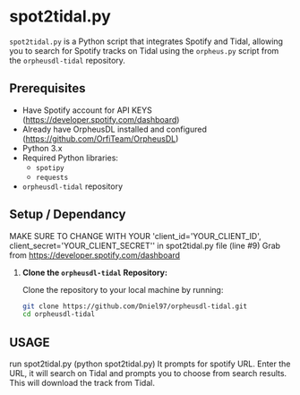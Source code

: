 # spot2tidal.py

`spot2tidal.py` is a Python script that integrates Spotify and Tidal, allowing you to search for Spotify tracks on Tidal using the `orpheus.py` script from the `orpheusdl-tidal` repository.

## Prerequisites

- Have Spotify account for API KEYS (https://developer.spotify.com/dashboard)
- Already have OrpheusDL installed and configured (https://github.com/OrfiTeam/OrpheusDL)
- Python 3.x
- Required Python libraries:
  - `spotipy`
  - `requests`
- `orpheusdl-tidal` repository

## Setup / Dependancy

MAKE SURE TO CHANGE WITH YOUR 'client_id='YOUR_CLIENT_ID', client_secret='YOUR_CLIENT_SECRET'' in spot2tidal.py file (line #9)
Grab from https://developer.spotify.com/dashboard

1. **Clone the `orpheusdl-tidal` Repository:**

   Clone the repository to your local machine by running:
   ```sh
   git clone https://github.com/Dniel97/orpheusdl-tidal.git
   cd orpheusdl-tidal

## USAGE

run spot2tidal.py (python spot2tidal.py)
It prompts for spotify URL. Enter the URL, it will search on Tidal and prompts you to choose from search results. This will download the track from Tidal.